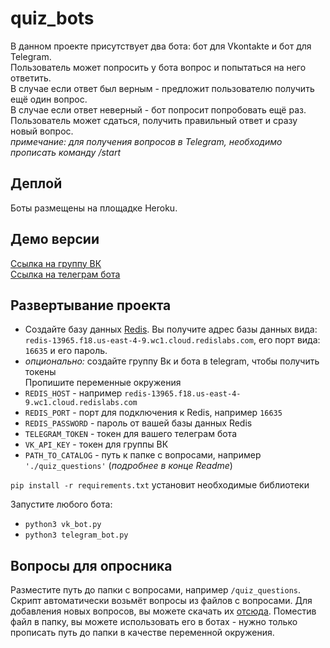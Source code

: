 # quiz_bots
В данном проекте присутствует два бота: бот для Vkontakte и бот для Telegram.  
Пользователь может попросить у бота вопрос и попытаться на него ответить.  
В случае если ответ был верным - предложит пользователю получить ещё один вопрос.  
В случае если ответ неверный - бот попросит попробовать ещё раз.  
Пользователь может сдаться, получить правильный ответ и сразу новый вопрос.  
*примечание: для получения вопросов в Telegram, необходимо прописать команду /start*

## Деплой
Боты размещены на площадке Heroku.

## Демо версии
[Ссылка на группу ВК](https://vk.com/club208778943)  
[Ссылка на телеграм бота](https://t.me/dvmn_lesson_quiz_bot)


## Развертывание проекта
- Создайте базу данных [Redis](https://app.redislabs.com/). Вы получите адрес базы данных вида: ```redis-13965.f18.us-east-4-9.wc1.cloud.redislabs.com```, его порт вида: ```16635``` и его пароль.  
- *опционально:* создайте группу Вк и бота в telegram, чтобы получить токены  
Пропишите переменные окружения  
- ```REDIS_HOST``` - например ```redis-13965.f18.us-east-4-9.wc1.cloud.redislabs.com```
- ```REDIS_PORT``` - порт для подключения к Redis, например ```16635```
- ```REDIS_PASSWORD``` - пароль от вашей базы данных Redis
- ```TELEGRAM_TOKEN``` - токен для вашего телеграм бота
- ```VK_API_KEY``` - токен для группы ВК
- ```PATH_TO_CATALOG``` - путь к папке с вопросами, например ```'./quiz_questions'``` (*подробнее в конце Readme*)  

```pip install -r requirements.txt``` установит необходимые библиотеки  

Запустите любого бота:
- ```python3 vk_bot.py```
- ```python3 telegram_bot.py```

## Вопросы для опросника
Разместите путь до папки с вопросами, например ```/quiz_questions```.  
Скрипт автоматически возьмёт вопросы из файлов с вопросами.
Для добавления новых вопросов, вы можете скачать их [отсюда](https://dvmn.org/media/modules_dist/quiz-questions.zip). 
Поместив файл в папку, вы можете использовать его в ботах - нужно только прописать путь до папки в качестве переменной окружения.  
